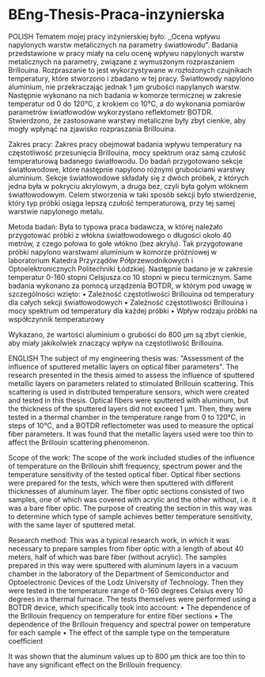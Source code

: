 # BEng-Thesis-Praca-inzynierska

POLISH
Tematem mojej pracy inżynierskiej było: ,,Ocena wpływu napylonych warstw metalicznych na parametry światłowodu". Badania przedstawione w pracy miały na celu ocenę wpływu napylonych warstw metalicznych na parametry, związane z wymuszonym rozpraszaniem Brillouina. Rozpraszanie to jest wykorzystywane w rozłożonych czujnikach temperatury, które stworzono i zbadano w tej pracy. Światłowody napylono aluminium, nie przekraczając jednak 1 µm grubości napylanych warstw. Następnie wykonano na nich badania w komorze termicznej w zakresie temperatur od 0 do 120°C, z krokiem co 10°C, a do wykonania pomiarów parametrów światłowodów wykorzystano reflektometr BOTDR. Stwierdzono, że zastosowane warstwy metaliczne były zbyt cienkie, aby mogły wpłynąć na zjawisko rozpraszania Brillouina.

Zakres pracy:
Zakres pracy obejmował badania wpływu temperatury na częstotliwość przesunięcia Brillouina, mocy spektrum oraz samą czułość temperaturową badanego światłowodu. Do badań przygotowano sekcje światłowodowe, które następnie napylono różnymi grubościami warstwy aluminium. Sekcje światłowodowe składały się z dwóch próbek, z których jedna była w pokryciu akrylowym, a druga bez, czyli była gołym włóknem światłowodowym. Celem stworzenia w taki sposób sekcji było stwierdzenie, który typ próbki osiąga lepszą czułość temperaturową, przy tej samej warstwie napylonego metalu. 

Metoda badań:
Była to typowa praca badawcza, w której należało przygotować próbki z włókna światłowodowego o długości około 40 metrów, z czego połowa to gołe włókno (bez akrylu). Tak przygotowane próbki napylono warstwami aluminium w komorze próżniowej w laboratorium Katedra Przyrządów Półprzewodnikowych i Optoelektronicznych Politechniki Łódzkiej. Następnie badano je w zakresie temperatur 0-160 stopni Celsjusza co 10 stopni w piecu termicznym. 
Same badania wykonano za pomocą urządzenia BOTDR, w którym pod uwagę w szczególności wzięto:
•	Zależność częstotliwości Brillouina od temperatury dla całych sekcji światłowodowych
•	Zależność częstotliwości Brillouina i mocy spektrum od temperatury dla każdej próbki
•	Wpływ rodzaju próbki na współczynnik temperaturowy

Wykazano, że wartości aluminium o grubości do 800 µm są zbyt cienkie, aby miały jakikolwiek znaczący wpływ na częstotliwość Brillouina. 

ENGLISH
The subject of my engineering thesis was: "Assessment of the influence of sputtered metallic layers on optical fiber parameters". The research presented in the thesis aimed to assess the influence of sputtered metallic layers on parameters related to stimulated Brillouin scattering. This scattering is used in distributed temperature sensors, which were created and tested in this thesis. Optical fibers were sputtered with aluminum, but the thickness of the sputtered layers did not exceed 1 µm. Then, they were tested in a thermal chamber in the temperature range from 0 to 120°C, in steps of 10°C, and a BOTDR reflectometer was used to measure the optical fiber parameters. It was found that the metallic layers used were too thin to affect the Brillouin scattering phenomenon.

Scope of the work:
The scope of the work included studies of the influence of temperature on the Brillouin shift frequency, spectrum power and the temperature sensitivity of the tested optical fiber. Optical fiber sections were prepared for the tests, which were then sputtered with different thicknesses of aluminum layer. The fiber optic sections consisted of two samples, one of which was covered with acrylic and the other without, i.e. it was a bare fiber optic. The purpose of creating the section in this way was to determine which type of sample achieves better temperature sensitivity, with the same layer of sputtered metal.

Research method:
This was a typical research work, in which it was necessary to prepare samples from fiber optic with a length of about 40 meters, half of which was bare fiber (without acrylic). The samples prepared in this way were sputtered with aluminum layers in a vacuum chamber in the laboratory of the Department of Semiconductor and Optoelectronic Devices of the Lodz University of Technology. Then they were tested in the temperature range of 0-160 degrees Celsius every 10 degrees in a thermal furnace.
The tests themselves were performed using a BOTDR device, which specifically took into account:
• The dependence of the Brillouin frequency on temperature for entire fiber sections
• The dependence of the Brillouin frequency and spectral power on temperature for each sample
• The effect of the sample type on the temperature coefficient

It was shown that the aluminum values ​​up to 800 µm thick are too thin to have any significant effect on the Brillouin frequency.
